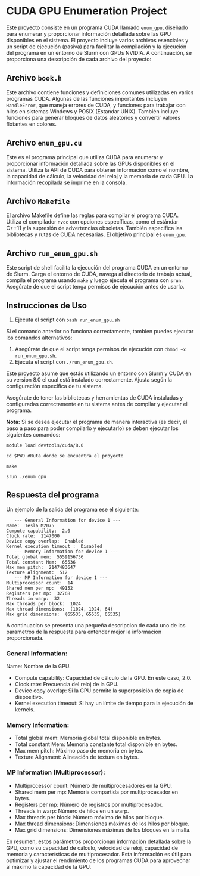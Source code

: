 # CUDA GPU Enumeration Project

Este proyecto consiste en un programa CUDA llamado `enum_gpu`, diseñado para enumerar y proporcionar información detallada sobre las GPU disponibles en el sistema. El proyecto incluye varios archivos esenciales y un script de ejecución (pasiva) para facilitar la compilación y la ejecución del programa en un entorno de Slurm con GPUs NVIDIA. A continuación, se proporciona una descripción de cada archivo del proyecto:

## Archivo `book.h`

Este archivo contiene funciones y definiciones comunes utilizadas en varios programas CUDA. Algunas de las funciones importantes incluyen `HandleError`, que maneja errores de CUDA, y funciones para trabajar con hilos en sistemas Windows y POSIX (Estandar UNIX). También incluye funciones para generar bloques de datos aleatorios y convertir valores flotantes en colores.

## Archivo `enum_gpu.cu`

Este es el programa principal que utiliza CUDA para enumerar y proporcionar información detallada sobre las GPUs disponibles en el sistema. Utiliza la API de CUDA para obtener información como el nombre, la capacidad de cálculo, la velocidad del reloj y la memoria de cada GPU. La información recopilada se imprime en la consola.

## Archivo `Makefile`

El archivo Makefile define las reglas para compilar el programa CUDA. Utiliza el compilador `nvcc` con opciones específicas, como el estándar C++11 y la supresión de advertencias obsoletas. También especifica las bibliotecas y rutas de CUDA necesarias. El objetivo principal es `enum_gpu`.

## Archivo `run_enum_gpu.sh`

Este script de shell facilita la ejecución del programa CUDA en un entorno de Slurm. Carga el entorno de CUDA, navega al directorio de trabajo actual, compila el programa usando `make` y luego ejecuta el programa con `srun`. Asegúrate de que el script tenga permisos de ejecución antes de usarlo.

## Instrucciones de Uso

1. Ejecuta el script con `bash run_enum_gpu.sh`

Si el comando anterior no funciona correctamente, tambien puedes ejecutar los comandos alternativos:

1. Asegúrate de que el script tenga permisos de ejecución con `chmod +x run_enum_gpu.sh`.
2. Ejecuta el script con `./run_enum_gpu.sh`.

Este proyecto asume que estás utilizando un entorno con Slurm y CUDA en su version 8.0 el cual está instalado correctamente. Ajusta según la configuración específica de tu sistema.

Asegúrate de tener las bibliotecas y herramientas de CUDA instaladas y configuradas correctamente en tu sistema antes de compilar y ejecutar el programa.

**Nota:** Si se desea ejecutar el programa de manera interactiva (es decir, el paso a paso para poder compilarlo y ejecutarlo) se deben ejecutar los siguientes comandos:

`module load devtools/cuda/8.0`

`cd $PWD #Ruta donde se encuentra el proyecto`

`make`

`srun ./enum_gpu`


## Respuesta del programa

Un ejemplo de la salida del programa ese el siguiente:

```plaintext
   --- General Information for device 1 ---
Name:  Tesla M2075
Compute capability:  2.0
Clock rate:  1147000
Device copy overlap:  Enabled
Kernel execution timeout :  Disabled
   --- Memory Information for device 1 ---
Total global mem:  5559156736
Total constant Mem:  65536
Max mem pitch:  2147483647
Texture Alignment:  512
   --- MP Information for device 1 ---
Multiprocessor count:  14
Shared mem per mp:  49152
Registers per mp:  32768
Threads in warp:  32
Max threads per block:  1024
Max thread dimensions:  (1024, 1024, 64)
Max grid dimensions:  (65535, 65535, 65535)
```

A continuacion se presenta una pequeña descripcion de cada uno de los parametros de la respuesta para entender mejor la informacion proporcionada.

### General Information:
  Name: Nombre de la GPU.   
  - Compute capability: Capacidad de cálculo de la GPU. En este caso, 2.0.
  - Clock rate: Frecuencia del reloj de la GPU.
  - Device copy overlap: Si la GPU permite la superposición de copia de dispositivo.
  - Kernel execution timeout: Si hay un límite de tiempo para la ejecución de kernels.

### Memory Information:
  - Total global mem: Memoria global total disponible en bytes.
  - Total constant Mem: Memoria constante total disponible en bytes.
  - Max mem pitch: Máximo paso de memoria en bytes.
  - Texture Alignment: Alineación de textura en bytes.

### MP Information (Multiprocessor):
  - Multiprocessor count: Número de multiprocesadores en la GPU.
  - Shared mem per mp: Memoria compartida por multiprocesador en bytes.
  - Registers per mp: Número de registros por multiprocesador.
  - Threads in warp: Número de hilos en un warp.
  - Max threads per block: Número máximo de hilos por bloque.
  - Max thread dimensions: Dimensiones máximas de los hilos por bloque.
  - Max grid dimensions: Dimensiones máximas de los bloques en la malla.


En resumen, estos parámetros proporcionan información detallada sobre la GPU, como su capacidad de cálculo, velocidad de reloj, capacidad de memoria y características de multiprocesador. Esta información es útil para optimizar y ajustar el rendimiento de los programas CUDA para aprovechar al máximo la capacidad de la GPU.
